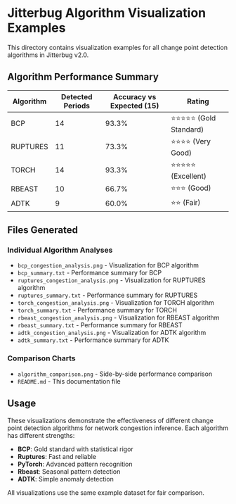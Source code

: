 # Jitterbug Algorithm Visualization Examples

This directory contains visualization examples for all change point detection algorithms in Jitterbug v2.0.

## Algorithm Performance Summary

| Algorithm | Detected Periods | Accuracy vs Expected (15) | Rating |
|-----------|------------------|----------------------------|--------|
| BCP | 14 | 93.3% | ⭐⭐⭐⭐⭐ (Gold Standard) |
| RUPTURES | 11 | 73.3% | ⭐⭐⭐⭐ (Very Good) |
| TORCH | 14 | 93.3% | ⭐⭐⭐⭐⭐ (Excellent) |
| RBEAST | 10 | 66.7% | ⭐⭐⭐ (Good) |
| ADTK | 9 | 60.0% | ⭐⭐ (Fair) |

## Files Generated

### Individual Algorithm Analyses
- `bcp_congestion_analysis.png` - Visualization for BCP algorithm
- `bcp_summary.txt` - Performance summary for BCP
- `ruptures_congestion_analysis.png` - Visualization for RUPTURES algorithm
- `ruptures_summary.txt` - Performance summary for RUPTURES
- `torch_congestion_analysis.png` - Visualization for TORCH algorithm
- `torch_summary.txt` - Performance summary for TORCH
- `rbeast_congestion_analysis.png` - Visualization for RBEAST algorithm
- `rbeast_summary.txt` - Performance summary for RBEAST
- `adtk_congestion_analysis.png` - Visualization for ADTK algorithm
- `adtk_summary.txt` - Performance summary for ADTK

### Comparison Charts
- `algorithm_comparison.png` - Side-by-side performance comparison
- `README.md` - This documentation file

## Usage

These visualizations demonstrate the effectiveness of different change point detection algorithms for network congestion inference. Each algorithm has different strengths:

- **BCP**: Gold standard with statistical rigor
- **Ruptures**: Fast and reliable
- **PyTorch**: Advanced pattern recognition
- **Rbeast**: Seasonal pattern detection
- **ADTK**: Simple anomaly detection

All visualizations use the same example dataset for fair comparison.
